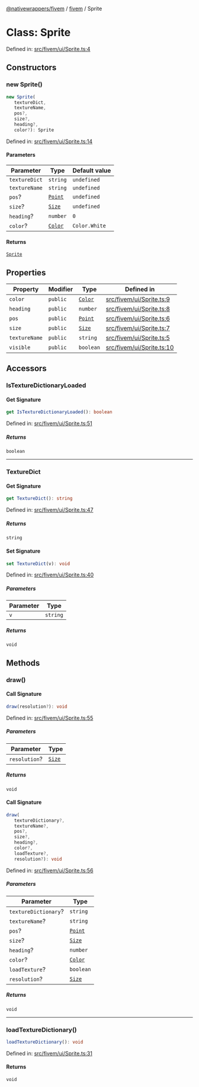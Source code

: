 [@nativewrappers/fivem](../../README.md) / [fivem](../README.md) / Sprite

# Class: Sprite

Defined in: [src/fivem/ui/Sprite.ts:4](https://github.com/nativewrappers/nativewrappers/blob/11c6a49b7dbba5233f7fb8c63e2382099dcf6c28/src/fivem/ui/Sprite.ts#L4)

## Constructors

### new Sprite()

```ts
new Sprite(
   textureDict, 
   textureName, 
   pos?, 
   size?, 
   heading?, 
   color?): Sprite
```

Defined in: [src/fivem/ui/Sprite.ts:14](https://github.com/nativewrappers/nativewrappers/blob/11c6a49b7dbba5233f7fb8c63e2382099dcf6c28/src/fivem/ui/Sprite.ts#L14)

#### Parameters

| Parameter | Type | Default value |
| ------ | ------ | ------ |
| `textureDict` | `string` | `undefined` |
| `textureName` | `string` | `undefined` |
| `pos`? | [`Point`](Point.md) | `undefined` |
| `size`? | [`Size`](Size.md) | `undefined` |
| `heading`? | `number` | `0` |
| `color`? | [`Color`](Color.md) | `Color.White` |

#### Returns

[`Sprite`](Sprite.md)

## Properties

| Property | Modifier | Type | Defined in |
| ------ | ------ | ------ | ------ |
| <a id="color-1"></a> `color` | `public` | [`Color`](Color.md) | [src/fivem/ui/Sprite.ts:9](https://github.com/nativewrappers/nativewrappers/blob/11c6a49b7dbba5233f7fb8c63e2382099dcf6c28/src/fivem/ui/Sprite.ts#L9) |
| <a id="heading-1"></a> `heading` | `public` | `number` | [src/fivem/ui/Sprite.ts:8](https://github.com/nativewrappers/nativewrappers/blob/11c6a49b7dbba5233f7fb8c63e2382099dcf6c28/src/fivem/ui/Sprite.ts#L8) |
| <a id="pos-1"></a> `pos` | `public` | [`Point`](Point.md) | [src/fivem/ui/Sprite.ts:6](https://github.com/nativewrappers/nativewrappers/blob/11c6a49b7dbba5233f7fb8c63e2382099dcf6c28/src/fivem/ui/Sprite.ts#L6) |
| <a id="size-1"></a> `size` | `public` | [`Size`](Size.md) | [src/fivem/ui/Sprite.ts:7](https://github.com/nativewrappers/nativewrappers/blob/11c6a49b7dbba5233f7fb8c63e2382099dcf6c28/src/fivem/ui/Sprite.ts#L7) |
| <a id="texturename-1"></a> `textureName` | `public` | `string` | [src/fivem/ui/Sprite.ts:5](https://github.com/nativewrappers/nativewrappers/blob/11c6a49b7dbba5233f7fb8c63e2382099dcf6c28/src/fivem/ui/Sprite.ts#L5) |
| <a id="visible"></a> `visible` | `public` | `boolean` | [src/fivem/ui/Sprite.ts:10](https://github.com/nativewrappers/nativewrappers/blob/11c6a49b7dbba5233f7fb8c63e2382099dcf6c28/src/fivem/ui/Sprite.ts#L10) |

## Accessors

### IsTextureDictionaryLoaded

#### Get Signature

```ts
get IsTextureDictionaryLoaded(): boolean
```

Defined in: [src/fivem/ui/Sprite.ts:51](https://github.com/nativewrappers/nativewrappers/blob/11c6a49b7dbba5233f7fb8c63e2382099dcf6c28/src/fivem/ui/Sprite.ts#L51)

##### Returns

`boolean`

***

### TextureDict

#### Get Signature

```ts
get TextureDict(): string
```

Defined in: [src/fivem/ui/Sprite.ts:47](https://github.com/nativewrappers/nativewrappers/blob/11c6a49b7dbba5233f7fb8c63e2382099dcf6c28/src/fivem/ui/Sprite.ts#L47)

##### Returns

`string`

#### Set Signature

```ts
set TextureDict(v): void
```

Defined in: [src/fivem/ui/Sprite.ts:40](https://github.com/nativewrappers/nativewrappers/blob/11c6a49b7dbba5233f7fb8c63e2382099dcf6c28/src/fivem/ui/Sprite.ts#L40)

##### Parameters

| Parameter | Type |
| ------ | ------ |
| `v` | `string` |

##### Returns

`void`

## Methods

### draw()

#### Call Signature

```ts
draw(resolution?): void
```

Defined in: [src/fivem/ui/Sprite.ts:55](https://github.com/nativewrappers/nativewrappers/blob/11c6a49b7dbba5233f7fb8c63e2382099dcf6c28/src/fivem/ui/Sprite.ts#L55)

##### Parameters

| Parameter | Type |
| ------ | ------ |
| `resolution`? | [`Size`](Size.md) |

##### Returns

`void`

#### Call Signature

```ts
draw(
   textureDictionary?, 
   textureName?, 
   pos?, 
   size?, 
   heading?, 
   color?, 
   loadTexture?, 
   resolution?): void
```

Defined in: [src/fivem/ui/Sprite.ts:56](https://github.com/nativewrappers/nativewrappers/blob/11c6a49b7dbba5233f7fb8c63e2382099dcf6c28/src/fivem/ui/Sprite.ts#L56)

##### Parameters

| Parameter | Type |
| ------ | ------ |
| `textureDictionary`? | `string` |
| `textureName`? | `string` |
| `pos`? | [`Point`](Point.md) |
| `size`? | [`Size`](Size.md) |
| `heading`? | `number` |
| `color`? | [`Color`](Color.md) |
| `loadTexture`? | `boolean` |
| `resolution`? | [`Size`](Size.md) |

##### Returns

`void`

***

### loadTextureDictionary()

```ts
loadTextureDictionary(): void
```

Defined in: [src/fivem/ui/Sprite.ts:31](https://github.com/nativewrappers/nativewrappers/blob/11c6a49b7dbba5233f7fb8c63e2382099dcf6c28/src/fivem/ui/Sprite.ts#L31)

#### Returns

`void`
